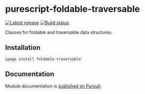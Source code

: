 # purescript-foldable-traversable

[![Latest release](http://img.shields.io/github/release/purescript/purescript-foldable-traversable.svg)](https://github.com/purescript/purescript-foldable-traversable/releases)
[![Build status](https://github.com/purescript/purescript-foldable-traversable/workflows/CI/badge.svg?branch=master)](https://github.com/purescript/purescript-foldable-traversable/actions?query=workflow%3ACI+branch%3Amaster)

Classes for foldable and traversable data structures.

## Installation

```
spago install foldable-traversable
```

## Documentation

Module documentation is [published on Pursuit](http://pursuit.purescript.org/packages/purescript-foldable-traversable).
